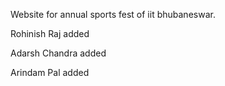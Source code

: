 Website for annual sports fest of iit bhubaneswar.

Rohinish Raj added

Adarsh Chandra added

Arindam Pal added
